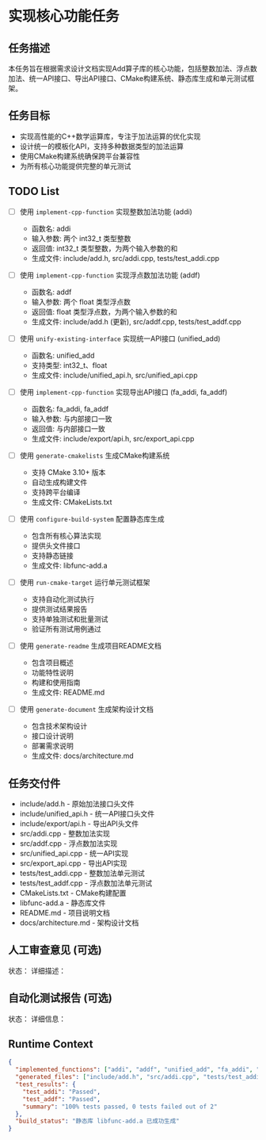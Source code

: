 # 实现核心功能任务

## 任务描述

本任务旨在根据需求设计文档实现Add算子库的核心功能，包括整数加法、浮点数加法、统一API接口、导出API接口、CMake构建系统、静态库生成和单元测试框架。

## 任务目标

- 实现高性能的C++数学运算库，专注于加法运算的优化实现
- 设计统一的模板化API，支持多种数据类型的加法运算
- 使用CMake构建系统确保跨平台兼容性
- 为所有核心功能提供完整的单元测试

## TODO List

- [ ] 使用 `implement-cpp-function` 实现整数加法功能 (addi)
  - 函数名: addi
  - 输入参数: 两个 int32_t 类型整数
  - 返回值: int32_t 类型整数，为两个输入参数的和
  - 生成文件: include/add.h, src/addi.cpp, tests/test_addi.cpp

- [ ] 使用 `implement-cpp-function` 实现浮点数加法功能 (addf)
  - 函数名: addf
  - 输入参数: 两个 float 类型浮点数
  - 返回值: float 类型浮点数，为两个输入参数的和
  - 生成文件: include/add.h (更新), src/addf.cpp, tests/test_addf.cpp

- [ ] 使用 `unify-existing-interface` 实现统一API接口 (unified_add)
  - 函数名: unified_add<T>
  - 支持类型: int32_t、float
  - 生成文件: include/unified_api.h, src/unified_api.cpp

- [ ] 使用 `implement-cpp-function` 实现导出API接口 (fa_addi, fa_addf)
  - 函数名: fa_addi, fa_addf
  - 输入参数: 与内部接口一致
  - 返回值: 与内部接口一致
  - 生成文件: include/export/api.h, src/export_api.cpp

- [ ] 使用 `generate-cmakelists` 生成CMake构建系统
  - 支持 CMake 3.10+ 版本
  - 自动生成构建文件
  - 支持跨平台编译
  - 生成文件: CMakeLists.txt

- [ ] 使用 `configure-build-system` 配置静态库生成
  - 包含所有核心算法实现
  - 提供头文件接口
  - 支持静态链接
  - 生成文件: libfunc-add.a

- [ ] 使用 `run-cmake-target` 运行单元测试框架
  - 支持自动化测试执行
  - 提供测试结果报告
  - 支持单独测试和批量测试
  - 验证所有测试用例通过

- [ ] 使用 `generate-readme` 生成项目README文档
  - 包含项目概述
  - 功能特性说明
  - 构建和使用指南
  - 生成文件: README.md

- [ ] 使用 `generate-document` 生成架构设计文档
  - 包含技术架构设计
  - 接口设计说明
  - 部署需求说明
  - 生成文件: docs/architecture.md

## 任务交付件

- include/add.h - 原始加法接口头文件
- include/unified_api.h - 统一API接口头文件
- include/export/api.h - 导出API头文件
- src/addi.cpp - 整数加法实现
- src/addf.cpp - 浮点数加法实现
- src/unified_api.cpp - 统一API实现
- src/export_api.cpp - 导出API实现
- tests/test_addi.cpp - 整数加法单元测试
- tests/test_addf.cpp - 浮点数加法单元测试
- CMakeLists.txt - CMake构建配置
- libfunc-add.a - 静态库文件
- README.md - 项目说明文档
- docs/architecture.md - 架构设计文档

## 人工审查意见 (可选)

状态：
详细描述：

## 自动化测试报告 (可选)

状态：
详细信息：

## Runtime Context

```json
{
  "implemented_functions": ["addi", "addf", "unified_add", "fa_addi", "fa_addf"],
  "generated_files": ["include/add.h", "src/addi.cpp", "tests/test_addi.cpp", "src/addf.cpp", "tests/test_addf.cpp", "include/unified_api.h", "src/unified_api.cpp", "include/export/api.h", "src/export_api.cpp", "CMakeLists.txt", "README.md", "docs/architecture.md"],
  "test_results": {
    "test_addi": "Passed",
    "test_addf": "Passed",
    "summary": "100% tests passed, 0 tests failed out of 2"
  },
  "build_status": "静态库 libfunc-add.a 已成功生成"
}